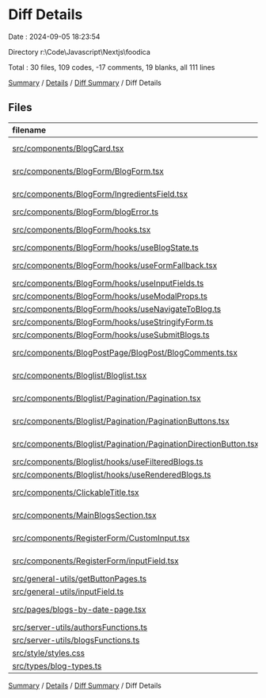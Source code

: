# Diff Details

Date : 2024-09-05 18:23:54

Directory r:\\Code\\Javascript\\Nextjs\\foodica

Total : 30 files,  109 codes, -17 comments, 19 blanks, all 111 lines

[Summary](results.md) / [Details](details.md) / [Diff Summary](diff.md) / Diff Details

## Files
| filename | language | code | comment | blank | total |
| :--- | :--- | ---: | ---: | ---: | ---: |
| [src/components/BlogCard.tsx](/src/components/BlogCard.tsx) | TypeScript JSX | 1 | 0 | 0 | 1 |
| [src/components/BlogForm/BlogForm.tsx](/src/components/BlogForm/BlogForm.tsx) | TypeScript JSX | 2 | -2 | 0 | 0 |
| [src/components/BlogForm/IngredientsField.tsx](/src/components/BlogForm/IngredientsField.tsx) | TypeScript JSX | -9 | 0 | -1 | -10 |
| [src/components/BlogForm/blogError.ts](/src/components/BlogForm/blogError.ts) | TypeScript | 6 | 0 | 0 | 6 |
| [src/components/BlogForm/hooks.tsx](/src/components/BlogForm/hooks.tsx) | TypeScript JSX | -442 | 0 | -34 | -476 |
| [src/components/BlogForm/hooks/useBlogState.ts](/src/components/BlogForm/hooks/useBlogState.ts) | TypeScript | 36 | 0 | 7 | 43 |
| [src/components/BlogForm/hooks/useFormFallback.tsx](/src/components/BlogForm/hooks/useFormFallback.tsx) | TypeScript JSX | 27 | 0 | 2 | 29 |
| [src/components/BlogForm/hooks/useInputFields.ts](/src/components/BlogForm/hooks/useInputFields.ts) | TypeScript | 244 | 0 | 18 | 262 |
| [src/components/BlogForm/hooks/useModalProps.ts](/src/components/BlogForm/hooks/useModalProps.ts) | TypeScript | 21 | 0 | 5 | 26 |
| [src/components/BlogForm/hooks/useNavigateToBlog.ts](/src/components/BlogForm/hooks/useNavigateToBlog.ts) | TypeScript | 12 | 0 | 3 | 15 |
| [src/components/BlogForm/hooks/useStringifyForm.ts](/src/components/BlogForm/hooks/useStringifyForm.ts) | TypeScript | 47 | 0 | 2 | 49 |
| [src/components/BlogForm/hooks/useSubmitBlogs.ts](/src/components/BlogForm/hooks/useSubmitBlogs.ts) | TypeScript | 109 | 0 | 12 | 121 |
| [src/components/BlogPostPage/BlogPost/BlogComments.tsx](/src/components/BlogPostPage/BlogPost/BlogComments.tsx) | TypeScript JSX | 1 | 0 | 0 | 1 |
| [src/components/Bloglist/Bloglist.tsx](/src/components/Bloglist/Bloglist.tsx) | TypeScript JSX | -4 | 0 | -2 | -6 |
| [src/components/Bloglist/Pagination/Pagination.tsx](/src/components/Bloglist/Pagination/Pagination.tsx) | TypeScript JSX | 4 | 0 | 0 | 4 |
| [src/components/Bloglist/Pagination/PaginationButtons.tsx](/src/components/Bloglist/Pagination/PaginationButtons.tsx) | TypeScript JSX | -10 | 0 | -3 | -13 |
| [src/components/Bloglist/Pagination/PaginationDirectionButton.tsx](/src/components/Bloglist/Pagination/PaginationDirectionButton.tsx) | TypeScript JSX | 12 | 0 | 2 | 14 |
| [src/components/Bloglist/hooks/useFilteredBlogs.ts](/src/components/Bloglist/hooks/useFilteredBlogs.ts) | TypeScript | 15 | 0 | 3 | 18 |
| [src/components/Bloglist/hooks/useRenderedBlogs.ts](/src/components/Bloglist/hooks/useRenderedBlogs.ts) | TypeScript | 21 | 0 | 4 | 25 |
| [src/components/ClickableTitle.tsx](/src/components/ClickableTitle.tsx) | TypeScript JSX | 0 | 0 | 1 | 1 |
| [src/components/MainBlogsSection.tsx](/src/components/MainBlogsSection.tsx) | TypeScript JSX | -1 | 0 | 0 | -1 |
| [src/components/RegisterForm/CustomInput.tsx](/src/components/RegisterForm/CustomInput.tsx) | TypeScript JSX | 2 | 0 | 0 | 2 |
| [src/components/RegisterForm/inputField.tsx](/src/components/RegisterForm/inputField.tsx) | TypeScript JSX | -142 | 0 | -9 | -151 |
| [src/general-utils/getButtonPages.ts](/src/general-utils/getButtonPages.ts) | TypeScript | 13 | 0 | 1 | 14 |
| [src/general-utils/inputField.ts](/src/general-utils/inputField.ts) | TypeScript | 142 | 0 | 9 | 151 |
| [src/pages/blogs-by-date-page.tsx](/src/pages/blogs-by-date-page.tsx) | TypeScript JSX | 0 | 0 | 1 | 1 |
| [src/server-utils/authorsFunctions.ts](/src/server-utils/authorsFunctions.ts) | TypeScript | -2 | 0 | 0 | -2 |
| [src/server-utils/blogsFunctions.ts](/src/server-utils/blogsFunctions.ts) | TypeScript | -5 | -15 | -2 | -22 |
| [src/style/styles.css](/src/style/styles.css) | CSS | 0 | 0 | -1 | -1 |
| [src/types/blog-types.ts](/src/types/blog-types.ts) | TypeScript | 9 | 0 | 1 | 10 |

[Summary](results.md) / [Details](details.md) / [Diff Summary](diff.md) / Diff Details
